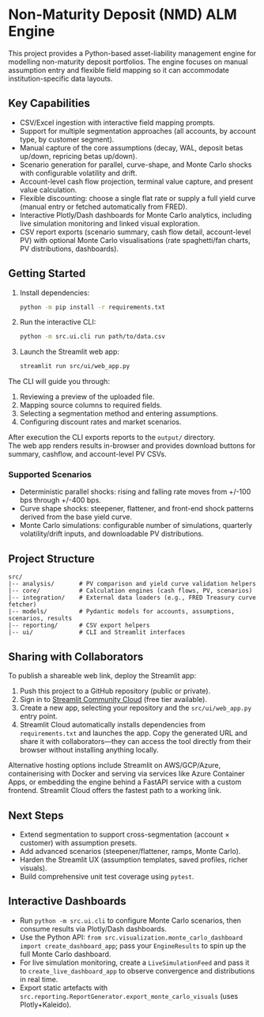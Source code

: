 # Non-Maturity Deposit (NMD) ALM Engine

This project provides a Python-based asset-liability management engine for modelling
non-maturity deposit portfolios. The engine focuses on manual assumption entry and
flexible field mapping so it can accommodate institution-specific data layouts.

## Key Capabilities
- CSV/Excel ingestion with interactive field mapping prompts.
- Support for multiple segmentation approaches (all accounts, by account type, by customer segment).
- Manual capture of the core assumptions (decay, WAL, deposit betas up/down, repricing betas up/down).
- Scenario generation for parallel, curve-shape, and Monte Carlo shocks with configurable volatility and drift.
- Account-level cash flow projection, terminal value capture, and present value calculation.
- Flexible discounting: choose a single flat rate or supply a full yield curve (manual entry or fetched automatically from FRED).
- Interactive Plotly/Dash dashboards for Monte Carlo analytics, including live simulation monitoring and linked visual exploration.
- CSV report exports (scenario summary, cash flow detail, account-level PV) with optional Monte Carlo visualisations (rate spaghetti/fan charts, PV distributions, dashboards).

## Getting Started
1. Install dependencies:
   ```bash
   python -m pip install -r requirements.txt
   ```
2. Run the interactive CLI:
   ```bash
   python -m src.ui.cli run path/to/data.csv
   ```
3. Launch the Streamlit web app:
   ```bash
   streamlit run src/ui/web_app.py
   ```

The CLI will guide you through:
1. Reviewing a preview of the uploaded file.
2. Mapping source columns to required fields.
3. Selecting a segmentation method and entering assumptions.
4. Configuring discount rates and market scenarios.

After execution the CLI exports reports to the `output/` directory.  
The web app renders results in-browser and provides download buttons for summary,
cashflow, and account-level PV CSVs.

### Supported Scenarios
- Deterministic parallel shocks: rising and falling rate moves from +/-100 bps through +/-400 bps.
- Curve shape shocks: steepener, flattener, and front-end shock patterns derived from the base yield curve.
- Monte Carlo simulations: configurable number of simulations, quarterly volatility/drift inputs, and downloadable PV distributions.

## Project Structure
```
src/
|-- analysis/       # PV comparison and yield curve validation helpers
|-- core/           # Calculation engines (cash flows, PV, scenarios)
|-- integration/    # External data loaders (e.g., FRED Treasury curve fetcher)
|-- models/         # Pydantic models for accounts, assumptions, scenarios, results
|-- reporting/      # CSV export helpers
|-- ui/             # CLI and Streamlit interfaces
```

## Sharing with Collaborators
To publish a shareable web link, deploy the Streamlit app:

1. Push this project to a GitHub repository (public or private).
2. Sign in to [Streamlit Community Cloud](https://streamlit.io/cloud) (free tier available).
3. Create a new app, selecting your repository and the `src/ui/web_app.py` entry point.
4. Streamlit Cloud automatically installs dependencies from `requirements.txt` and launches
   the app. Copy the generated URL and share it with collaborators—they can access the tool
   directly from their browser without installing anything locally.

Alternative hosting options include Streamlit on AWS/GCP/Azure, containerising with Docker
and serving via services like Azure Container Apps, or embedding the engine behind a FastAPI
service with a custom frontend. Streamlit Cloud offers the fastest path to a working link.

## Next Steps
- Extend segmentation to support cross-segmentation (account × customer) with assumption presets.
- Add advanced scenarios (steepener/flattener, ramps, Monte Carlo).
- Harden the Streamlit UX (assumption templates, saved profiles, richer visuals).
- Build comprehensive unit test coverage using `pytest`.

## Interactive Dashboards
- Run `python -m src.ui.cli` to configure Monte Carlo scenarios, then consume results via Plotly/Dash dashboards.
- Use the Python API: `from src.visualization.monte_carlo_dashboard import create_dashboard_app`; pass your `EngineResults` to spin up the full Monte Carlo dashboard.
- For live simulation monitoring, create a `LiveSimulationFeed` and pass it to `create_live_dashboard_app` to observe convergence and distributions in real time.
- Export static artefacts with `src.reporting.ReportGenerator.export_monte_carlo_visuals` (uses Plotly+Kaleido).
